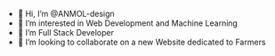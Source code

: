 - 👋 Hi, I’m @ANMOL-design
- 👀 I’m interested in Web Development and Machine Learning
- 🌱 I’m Full Stack Developer
- 💞️ I’m looking to collaborate on a new Website dedicated to Farmers

<!---
ANMOL-design/ANMOL-design is a ✨ special ✨ repository because its `README.md` (this file) appears on your GitHub profile.
You can click the Preview link to take a look at your changes.
--->
